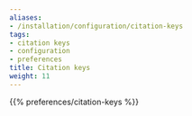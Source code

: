 ```yaml
---
aliases:
- /installation/configuration/citation-keys
tags:
- citation keys
- configuration
- preferences
title: Citation keys
weight: 11
---
```


{{% preferences/citation-keys %}}

